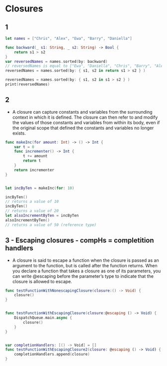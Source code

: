 # Closures

## 1
```swift
let names = ["Chris", "Alex", "Ewa", "Barry", "Daniella"]

func backward(_ s1: String, _ s2: String) -> Bool {
    return s1 > s2
}
var reversedNames = names.sorted(by: backward)
// reversedNames is equal to ["Ewa", "Daniella", "Chris", "Barry", "Alex"]
reversedNames = names.sorted(by: { s1, s2 in return s1 > s2 } )

reversedNames = names.sorted(by: { s1, s2 in s1 > s2 } )
print(reversedNames)
```

## 2
*  A closure can capture constants and variables from the surrounding context in which it is defined.
 The closure can then refer to and modify the values of those constants and variables from within its body,
 even if the original scope that defined the constants and variables no longer exists.
```swift
func makeInc(for amount: Int) -> () -> Int {
    var t = 0
    func incrementer() -> Int {
        t += amount
        return t
    }
    return incrementer
}


let incByTen = makeInc(for: 10)

incByTen()
// returns a value of 10
incByTen()
// returns a value of 20
let alsoIncrementByTen = incByTen
alsoIncrementByTen()
// returns a value of 50 (reference type)
```
## 3 - Escaping closures - compHs = completition handlers
 * A closure is said to escape a function when the closure is passed as an argument to the function,
 but is called after the function returns. When you declare a function that takes a closure as one of its parameters,
 you can write @escaping before the parameter’s type to indicate that the closure is allowed to escape.
```swift
func testFunctionWithNonescapingClosure(closure:() -> Void) {
    closure()
}


func testFunctionWithEscapingClosure(closure:@escaping () -> Void) {
    DispatchQueue.main.async {
        closure()
    }
}


var completionHandlers: [() -> Void] = []
func testFunctionWithEscapingClosure2(closure: @escaping () -> Void) {
    completionHandlers.append(closure)
}
